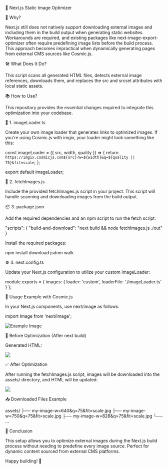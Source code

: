 📸 Next.js Static Image Optimizer

🚀 Why?

Next.js still does not natively support downloading external images and including them in the build output when generating static websites. Workarounds are required, and existing packages like next-image-export-optimizer often require predefining image lists before the build process. This approach becomes impractical when dynamically generating pages from external CMS sources like Cosmic.js.

🛠️ What Does It Do?

This script scans all generated HTML files, detects external image references, downloads them, and replaces the src and srcset attributes with local static assets.

📚 How to Use?

This repository provides the essential changes required to integrate this optimization into your codebase.

📄 1. imageLoader.ts

Create your own image loader that generates links to optimized images. If you're using Cosmic.js with imgix, your loader might look something like this:

const imageLoader = ({ src, width, quality }) => {
  return `https://imgix.cosmicjs.com${src}?w=${width}&q=${quality || 75}&fit=scale`;
};

export default imageLoader;

📄 2. fetchImages.js

Include the provided fetchImages.js script in your project. This script will handle scanning and downloading images from the build output.

📦 3. package.json

Add the required dependencies and an npm script to run the fetch script:

"scripts": {
  "build-and-download": "next build && node fetchImages.js ./out"
}

Install the required packages:

npm install download jsdom walk

⚙️ 4. next.config.ts

Update your Next.js configuration to utilize your custom imageLoader:

module.exports = {
  images: {
    loader: 'custom',
    loaderFile: './imageLoader.ts'
  }
};

🌟 Usage Example with Cosmic.js

In your Next.js components, use next/image as follows:

import Image from 'next/image';

<Image
  src={cosmicImage.url}
  width={800}
  height={600}
  alt="Example Image"
/>

🔄 Before Optimization (After next build)

Generated HTML:

<img
  srcset="https://imgix.cosmicjs.com/my-image.jpg?w=640&q=75&fit=scale 640w, ..."
  src="https://imgix.cosmicjs.com/my-image.jpg?w=3840&q=75&fit=scale"
/>

✅ After Optimization

After running the fetchImages.js script, images will be downloaded into the assets/ directory, and HTML will be updated:

<img
  srcset="assets/my-image-w=640&q=75&fit=scale.jpg 640w, ..."
  src="assets/my-image-w=3840&q=75&fit=scale.jpg"
/>

📥 Downloaded Files Example

assets/
├── my-image-w=640&q=75&fit=scale.jpg
├── my-image-w=750&q=75&fit=scale.jpg
├── my-image-w=828&q=75&fit=scale.jpg
└── ...

🎯 Conclusion

This setup allows you to optimize external images during the Next.js build process without needing to predefine every image source. Perfect for dynamic content sourced from external CMS platforms.

Happy building! 🚀

